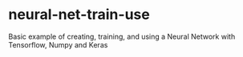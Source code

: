 # neural-net-train-use
Basic example of creating, training, and using a Neural Network with Tensorflow, Numpy and Keras
